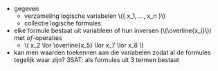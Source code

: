 
* gegeven
    * verzameling logische variabelen \\({ x_1, ..., x_n }\\)
    * collectie logische formules
* elke formule bestaat uit variableen of hun inversen (\\(\overline{x_i}\\)) met *of*-operaties
    * \\( x_2 \lor \overline{x_5} \lor x_7 \lor x_8 \\)
* kan men waarden toekennen aan die variabelen zodat al de formules tegelijk waar zijn?
3SAT: als formules uit 3 termen bestaat
